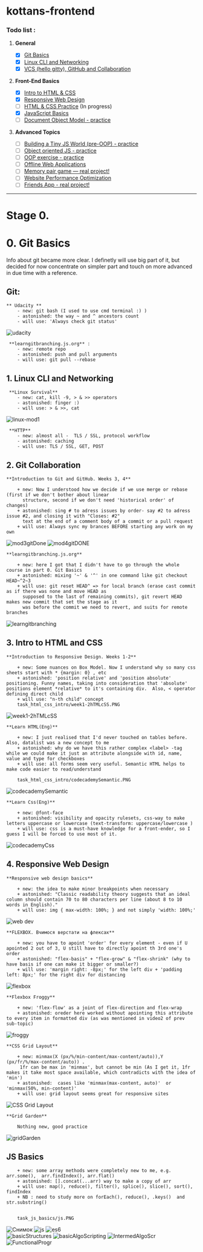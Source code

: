 # kottans-frontend
### Todo list :

 1. **General**
    - [x] [Git Basics](#0-git-basics)
    - [x] [Linux CLI and Networking](#1-linux-cli-and-networking)
    - [x] [VCS (hello gitty), GitHub and Collaboration](#2-vcs-hello-gitty-github-and-collaboration)
  
 2. **Front-End Basics**

    - [x] [Intro to HTML & CSS](#3-intro-to-html-and-css)
    - [x] [Responsive Web Design](#5-responsive-web-design)
    - [ ] [HTML & CSS Practice](#6-html-css-practice) (In progress)
    - [x] [JavaScript Basics](#7-javascript-basics)
    - [ ] [Document Object Model - practice](#8-document-object-model-practice)
  
 3. **Advanced Topics**

    - [ ] [Building a Tiny JS World (pre-OOP) - practice](#9-building-a-tiny-js-world-pre-oop-practice)
    - [ ] [Object oriented JS - practice](#10-object-oriented-js-practice)
    - [ ] [OOP exercise - practice](#11-oop-exercise-practice)
    - [ ] [Offline Web Applications](#12-offline-web-applications)
    - [ ] [Memory pair game — real project!](#13-memory-pair-game-real-project)
    - [ ] [Website Performance Optimization](#14-website-performance-optimization)
    - [ ] [Friends App - real project!](#15-friends-app-real-project)
___

Stage 0.
========


# 0. Git Basics

 Info about git became more clear. I definetly will use big part of it, but decided for now concentrate on simpler part and touch on more advanced in due time with a reference.

## Git:
	** Udacity **
		- new: git bash (I used to use cmd terminal :) )
		- astonished: the way ~ and ^ ancestors count
		- will use: 'Always check git status'
![udacity](https://user-images.githubusercontent.com/109472016/182022492-cca335bd-8f73-4af7-aa6a-4c688803d1b3.png)

	 **learngitbranching.js.org** :
		- new: remote repo
		- astonished: push and pull arguments
		- will use: git pull --rebase


## 1. Linux CLI and Networking

	 **Linux Survival** 
		- new: cat, kill -9, > & >> operators
		- astonished: finger :)
		- will use: > & >>, cat
![linux-mod1](https://user-images.githubusercontent.com/109472016/182022550-3a495c20-f3e6-4f8d-bbcc-4f990f969d3f.png)

	 **HTTP**
		- new: almost all -  TLS / SSL, protocol workflow 
		- astonished: caching
		- will use: TLS / SSL, GET, POST 
		
		
## 2. Git Collaboration

	**Introduction to Git and GitHub. Weeks 3, 4**
	
		+ new: Now I understood how we decide if we use merge or rebase (first if we don't bother about linear
		  structure, second if we don't need 'historical order' of changes)
		+ astonished: sing # to adress issues by order- say #2 to adress issue #2, and closing it with "Closes: #2"
		  text at the end of a comment body of a commit or a pull request 
		+ will use: Always sync my brances BEFORE starting any work on my own
![mod3gitDone](https://user-images.githubusercontent.com/109472016/182022620-a92bbd12-0cc7-47c8-9aae-fa6d1f6fe74d.png)
![mod4gitDONE](https://user-images.githubusercontent.com/109472016/182022627-13067f09-b912-4c73-a0c2-f0b7d0f01e7a.png)

	**learngitbranching.js.org**
	
		+ new: here I got that I didn't have to go through the whole course in part 0. Git Basics
		+ astonished: mixing '~' & '^' in one command like git checkout HEAD~^2~3
 		+ will use: git reset HEAD^ => for local branch (erase cast commit as if there was none and move HEAD as
		  supposed to the last of remaining commits), git revert HEAD makes new commit that set the stage as it
		  was before the commit we need to revert, and suits for remote branches
![learngitbranching](https://user-images.githubusercontent.com/109472016/182022607-774eb473-7e2f-484e-9d13-05aabf79f326.png)


## 3. Intro to HTML and CSS

	**Introduction to Responsive Design. Weeks 1-2**
	
		+ new: Some nuances on Box Model. Now I understand why so many css sheets start with * {margin: 0} , etc
		+ astonished: 'position relative' and 'position absolute' positioning. Funny names, taking into consideration that 'absolute' positions element *relative* to it's containing div.  Also, < operator defining direct child 
		+ will use: "n-th child" concept
		task_html_css_intro/week1-2hTMLcSS.PNG
![week1-2hTMLcSS](https://user-images.githubusercontent.com/109472016/183412006-e81ee180-ff98-423a-a4bb-f3a64d5f7b7e.png)

	**Learn HTML(Eng)**
	
		+ new: I just realised that I'd never touched on tables before. Also, datalist was a new concept to me
		+ astonished: why do we have this rather complex <label> -tag while we could make it just an attribute alongside with id, name, value and type for checkboxes 
 		+ will use: all forms seem very useful. Semantic HTML helps to make code easier to read/understand
		
		task_html_css_intro/codecademySemantic.PNG
![codecademySemantic](https://user-images.githubusercontent.com/109472016/183411930-0feb0e05-ffa8-43fb-afff-651977cad090.png)


	**Learn Css(Eng)**
	
		+ new: @font-face
		+ astonished: visibility and opacity rulesets, css-way to make letters uppercase or lowercase (text-transform: uppercase/lowercase )
 		+ will use: css is a must-have knowledge for a front-ender, so I guess I will be forced to use most of it. 
![codecademyCss](https://user-images.githubusercontent.com/109472016/183411877-5dbb96bb-7cf1-4088-bb64-bfba67bed6e2.png)


## 4. Responsive Web Design

	**Responsive web design basics**
	
		+ new: the idea to make minor breakpoints when necessary
		+ astonished: "Classic readability theory suggests that an ideal column should contain 70 to 80 characters per line (about 8 to 10 words in English)."
		+ will use: img { max-width: 100%; } and not simply 'width: 100%;'
![web dev](https://user-images.githubusercontent.com/109472016/183891539-317aa164-e580-493d-b14d-3820597728e2.png)

	**FLEXBOX. Вчимося верстати на флексах**
	
		+ new: you have to apoint 'order' for every element - even if U apointed 2 out of 3, U still have to directly apoint th 3rd one's order  
		+ astonished: "flex-basis" + "flex-grow" & "flex-shrink" (why to have basis if one can make it bigger or smaller?) 
 		+ will use: 'margin right: -8px;' for the left div + 'padding left: 8px;' for the right div for distancing
![flexbox](https://user-images.githubusercontent.com/109472016/183891402-f6481c6e-abdc-4f57-a544-a82bf2349104.png)


	**Flexbox Froggy**
	
		+ new: 'flex-flow' as a joint of flex-direction and flex-wrap  
		+ astonished: oreder here worked without apointing this attribute to every item in formatted div (as was mentioned in video2 of prev sub-topic)
![froggy](https://user-images.githubusercontent.com/109472016/183891458-1aced67a-ea13-4720-8228-55136dd835dc.png)

	**CSS Grid Layout**
	
		+ new: minmax(X (px/%/min-content/max-content/auto)),Y (px/fr/%/max-content/auto)) .  
		 1fr can be max in 'minmax', but cannot be min (As I get it, 1fr makes it take most space available, which contradicts with the idea of 'min') 
		+ astonished:  cases like 'minmax(max-content, auto)'  or  'minmax(50%, min-content)'
		+ will use: grid layout seems great for responsive sites
 ![CSS Grid Layout](https://user-images.githubusercontent.com/109472016/183891295-cb651e16-86c9-4c66-bec7-84f4d5f6ca52.png)
	

	**Grid Garden**

		Nothing new, good practice
		
![gridGarden](https://user-images.githubusercontent.com/109472016/183886037-40ae3039-22ae-4b4c-a10c-7201a2bb642c.png)


## JS Basics
	
		+ new: some array methods were completely new to me, e.g. arr.some(),  arr.findIndex(), arr.flat()
		+ astonished: [].concat(...arr) way to make a copy of arr
		+ will use: map(), reduce(), filter(), splice(), slice(), sort(), findIndex
		+ NB : need to study more on forEach(), reduce(), .keys()  and str.substring()
		

		task_js_basics/js.PNG
		
![Снимок](https://user-images.githubusercontent.com/109472016/186687002-1506f051-8b1b-47ee-9640-386ed230f55b.png)
![js](https://user-images.githubusercontent.com/109472016/186687190-229b7826-6bd8-4ced-89a9-e9b36c4de95b.png)
![es6](https://user-images.githubusercontent.com/109472016/186687348-0b851c4b-d941-49f1-b54a-e017d3d278a9.png)	
![basicStructures](https://user-images.githubusercontent.com/109472016/186687458-0e586da7-d142-45d0-a45c-48cd4141cf57.png)
![basicAlgoScripting](https://user-images.githubusercontent.com/109472016/186687522-3355f51f-8a3d-43ac-b3f6-dcf669250915.png)
![IntermedAlgoScr](https://user-images.githubusercontent.com/109472016/186687563-e2f4c299-3207-4d89-ae79-cb9680298c1e.png)
![FunctionalProgr](https://user-images.githubusercontent.com/109472016/186687624-ba7546ce-82dd-40fc-8d0e-5cc6d527e41f.png)
		
		
		

